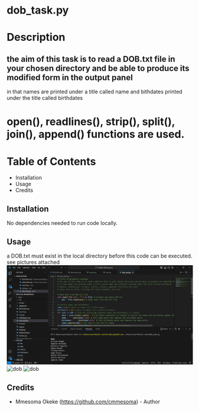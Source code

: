 # dob_task.py

# Description
## the aim of this task is to read a DOB.txt file in your chosen directory and be able to produce its modified form in the output panel
in that names are printed under a title called name and bithdates printed under the title called birthdates
# open(), readlines(), strip(), split(), join(), append() functions are used.

# Table of Contents

- Installation
- Usage
- Credits

## Installation

No dependencies needed to run code locally.

## Usage
a DOB.txt must exist in the local directory before this code can be executed.
see pictures attached
![dob](https://github.com/cmmesoma/codingTasks/blob/e3715fdf9ce5e44b6922191c951b80a7f0333db7/dob_1.PNG)
![dob]()
![dob]()

## Credits

- Mmesoma Okeke (https://github.com/cmmesoma) - Author
